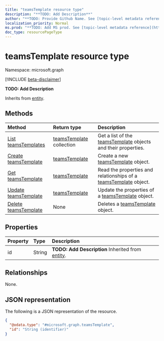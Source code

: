 ```yaml
---
title: "teamsTemplate resource type"
description: "**TODO: Add Description**"
author: "**TODO: Provide Github Name. See [topic-level metadata reference](https://msgo.azurewebsites.net/add/document/guidelines/metadata.html#topic-level-metadata)**"
localization_priority: Normal
ms.prod: "**TODO: Add MS prod. See [topic-level metadata reference](https://msgo.azurewebsites.net/add/document/guidelines/metadata.html#topic-level-metadata)**"
doc_type: resourcePageType
---
```


# teamsTemplate resource type

Namespace: microsoft.graph

[!INCLUDE [beta-disclaimer](../../includes/beta-disclaimer.md)]

**TODO: Add Description**


Inherits from [entity](../resources/entity.md).

## Methods
|Method|Return type|Description|
|:---|:---|:---|
|[List teamsTemplates](../api/teamstemplate-list.md)|[teamsTemplate](../resources/teamstemplate.md) collection|Get a list of the [teamsTemplate](../resources/teamstemplate.md) objects and their properties.|
|[Create teamsTemplate](../api/teamstemplate-post-teamstemplates.md)|[teamsTemplate](../resources/teamstemplate.md)|Create a new [teamsTemplate](../resources/teamstemplate.md) object.|
|[Get teamsTemplate](../api/teamstemplate-get.md)|[teamsTemplate](../resources/teamstemplate.md)|Read the properties and relationships of a [teamsTemplate](../resources/teamstemplate.md) object.|
|[Update teamsTemplate](../api/teamstemplate-update.md)|[teamsTemplate](../resources/teamstemplate.md)|Update the properties of a [teamsTemplate](../resources/teamstemplate.md) object.|
|[Delete teamsTemplate](../api/teamstemplate-delete.md)|None|Deletes a [teamsTemplate](../resources/teamstemplate.md) object.|

## Properties
|Property|Type|Description|
|:---|:---|:---|
|id|String|**TODO: Add Description** Inherited from [entity](../resources/entity.md).|

## Relationships
None.

## JSON representation
The following is a JSON representation of the resource.
<!-- {
  "blockType": "resource",
  "keyProperty": "id",
  "@odata.type": "microsoft.graph.teamsTemplate",
  "baseType": "microsoft.graph.entity",
  "openType": false
}
-->
``` json
{
  "@odata.type": "#microsoft.graph.teamsTemplate",
  "id": "String (identifier)"
}
```

